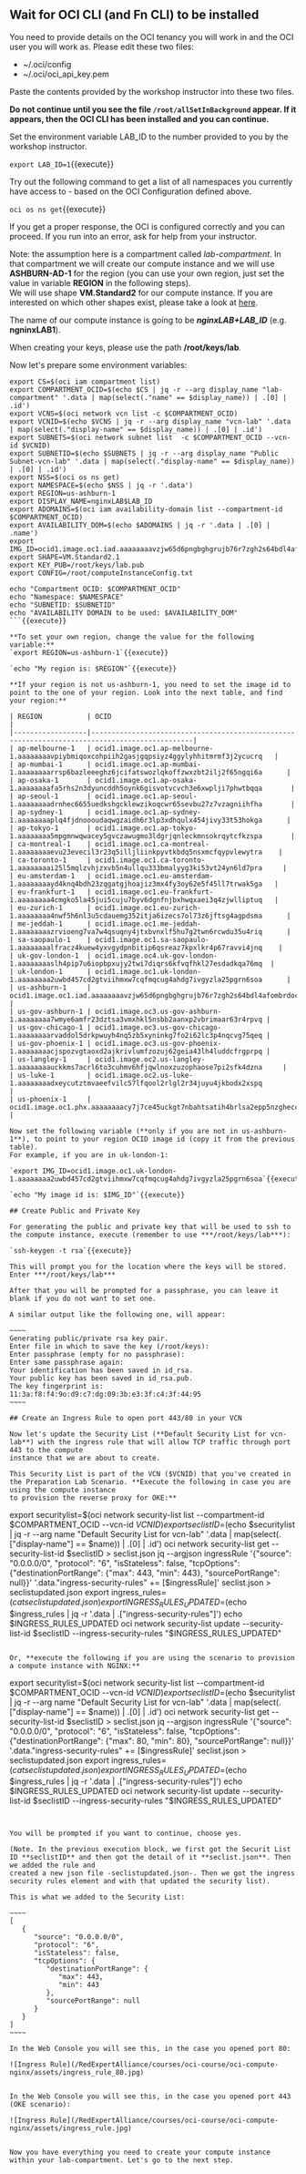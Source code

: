 ## Wait for OCI CLI (and Fn CLI) to be installed

You need to provide details on the OCI tenancy you will work in and the OCI user you will work as. Please edit these two files:

* ~/.oci/config
* ~/.oci/oci_api_key.pem

Paste the contents provided by the workshop instructor into these two files.

**Do not continue until you see the file `/root/allSetInBackground` appear. If it appears, then the OCI CLI has been installed and you can continue.**

Set the environment variable LAB_ID to the number provided to you by the workshop instructor.

`export LAB_ID=1`{{execute}}

Try out the following command to get a list of all namespaces you currently have access to - based on the OCI Configuration defined above.

`oci os ns get`{{execute}} 

If you get a proper response, the OCI is configured correctly and you can proceed. If you run into an error, ask for help from your instructor.

Note: the assumption here is a compartment called *lab-compartment*. In that compartment we will create our
compute instance and we will use **ASHBURN-AD-1** for the region (you can use your own region, just set the value in variable **REGION** in the following steps).  
We will use shape **VM.Standard2** for our compute instance. 
If you are interested on which other shapes exist, please 
take a look at [here](https://docs.cloud.oracle.com/en-us/iaas/Content/Compute/References/computeshapes.htm "VM Shapes").

The name of our compute instance is going to be ***nginxLAB+LAB_ID*** (e.g. **ngninxLAB1**).

When creating your keys, please use the path **/root/keys/lab**.

Now let's prepare some environment variables:

```
export CS=$(oci iam compartment list)
export COMPARTMENT_OCID=$(echo $CS | jq -r --arg display_name "lab-compartment" '.data | map(select(."name" == $display_name)) | .[0] | .id')
export VCNS=$(oci network vcn list -c $COMPARTMENT_OCID)
export VCNID=$(echo $VCNS | jq -r --arg display_name "vcn-lab" '.data | map(select(."display-name" == $display_name)) | .[0] | .id')
export SUBNETS=$(oci network subnet list  -c $COMPARTMENT_OCID --vcn-id $VCNID)
export SUBNETID=$(echo $SUBNETS | jq -r --arg display_name "Public Subnet-vcn-lab" '.data | map(select(."display-name" == $display_name)) | .[0] | .id')
export NSS=$(oci os ns get)
export NAMESPACE=$(echo $NSS | jq -r '.data')
export REGION=us-ashburn-1
export DISPLAY_NAME=nginxLAB$LAB_ID
export ADOMAINS=$(oci iam availability-domain list --compartment-id $COMPARTMENT_OCID)
export AVAILABILITY_DOM=$(echo $ADOMAINS | jq -r '.data | .[0] | .name')
export IMG_ID=ocid1.image.oc1.iad.aaaaaaaavzjw65d6pngbghgrujb76r7zgh2s64bdl4afombrdocn4wdfrwdq
export SHAPE=VM.Standard2.1
export KEY_PUB=/root/keys/lab.pub
export CONFIG=/root/computeInstanceConfig.txt

echo "Compartment OCID: $COMPARTMENT_OCID"
echo "Namespace: $NAMESPACE"
echo "SUBNETID: $SUBNETID"
echo "AVAILABILITY DOMAIN to be used: $AVAILABILITY_DOM"
```{{execute}}

**To set your own region, change the value for the following variable:**
`export REGION=us-ashburn-1`{{execute}}

`echo "My region is: $REGION"`{{execute}}

**If your region is not us-ashburn-1, you need to set the image id to point to the one of your region. Look into the next table, and find your region:**

| REGION           | OCID                                                                                          |
|------------------|-----------------------------------------------------------------------------------------------|
| ap-melbourne-1   | ocid1.image.oc1.ap-melbourne-1.aaaaaaaavpiybmiqoxcohpiih2gasjgqpsiyz4ggylyhhitmrmf3j2ycucrq   |
| ap-mumbai-1      | ocid1.image.oc1.ap-mumbai-1.aaaaaaaarrsp6bazleeeghz6jcifatswozlqkoffzwxzbt2ilj2f65ngqi6a      |
| ap-osaka-1       | ocid1.image.oc1.ap-osaka-1.aaaaaaaafa5rhs2n3dyuncddh5oynk6gisvotvcvch3e6xwplji7phwtbqqa       |
| ap-seoul-1       | ocid1.image.oc1.ap-seoul-1.aaaaaaaadrnhec6655uedkshgcklewzikoqcwr65sevbu27z7vzagniihfha       |
| ap-sydney-1      | ocid1.image.oc1.ap-sydney-1.aaaaaaaaplq4fjdnoooudaqwgzaidh6r3lp3xdhqulx454jivy33t53hokga      |
| ap-tokyo-1       | ocid1.image.oc1.ap-tokyo-1.aaaaaaaa5mpgmnwqwacey5gvczawugmo3ldgrjqnleckmnsokrqytcfkzspa       |
| ca-montreal-1    | ocid1.image.oc1.ca-montreal-1.aaaaaaaaevu23evecil3r23q5illjliinkpyvtkbdq5nsxmcfqypvlewytra    |
| ca-toronto-1     | ocid1.image.oc1.ca-toronto-1.aaaaaaaai25l5mqlzvhjzxvb5n4ullqu333bmalyyg3ki53vt24yn6ld7pra     |
| eu-amsterdam-1   | ocid1.image.oc1.eu-amsterdam-1.aaaaaaaayd4knq4bdh23zqgatgjhoajiz3mx4fy3oy62e5f45ll7trwak5ga   |
| eu-frankfurt-1   | ocid1.image.oc1.eu-frankfurt-1.aaaaaaaa4cmgko5la45jui5cuju7byv6dgnfnjbxhwqxaei3q4zjwlliptuq   |
| eu-zurich-1      | ocid1.image.oc1.eu-zurich-1.aaaaaaaa4nwf5h6nl3u5cdauemg352itja6izecs7ol73z6jftsg4agpdsma      |
| me-jeddah-1      | ocid1.image.oc1.me-jeddah-1.aaaaaaaazrvioeng7va7w4qsuqny4jtxbvnxlf5hu7g2twn6rcwdu35u4riq      |
| sa-saopaulo-1    | ocid1.image.oc1.sa-saopaulo-1.aaaaaaaalfracz4kuew4yxvgydpnbitip6qsreaz7kpxlkr4p67ravvi4jnq    |
| uk-gov-london-1  | ocid1.image.oc4.uk-gov-london-1.aaaaaaaaslh4pip7u6iopbpxujy2twi7diqrs6kfvqfhkl27esdadkqa76mq  |
| uk-london-1      | ocid1.image.oc1.uk-london-1.aaaaaaaa2uwbd457cd2gtviihmxw7cqfmqcug4ahdg7ivgyzla25pgrn6soa      |
| us-ashburn-1     | ocid1.image.oc1.iad.aaaaaaaavzjw65d6pngbghgrujb76r7zgh2s64bdl4afombrdocn4wdfrwdq              |
| us-gov-ashburn-1 | ocid1.image.oc3.us-gov-ashburn-1.aaaaaaaa7wmye6amfr23dztsa3vmxhkl5nsbb2aanxp2vbrimaar63r4rpvq |
| us-gov-chicago-1 | ocid1.image.oc3.us-gov-chicago-1.aaaaaaaarvaddol5drkpwuyh4nq5zb5xyninkg7fo2i62lc3p4nqcvg75qeq |
| us-gov-phoenix-1 | ocid1.image.oc3.us-gov-phoenix-1.aaaaaaaacjspozvgtaoxd2ajkrivlumfzozuj62geia43lh4luddcfrgprpq |
| us-langley-1     | ocid1.image.oc2.us-langley-1.aaaaaaaauckkms7acrl6to3cuhmv6hfjqwlnoxzuzophaose7pi2sfk4dzna     |
| us-luke-1        | ocid1.image.oc2.us-luke-1.aaaaaaaadxeycutztmvaeefvilc57lfqool2rlgl2r34juyu4jkbodx2xspq        |
| us-phoenix-1     | ocid1.image.oc1.phx.aaaaaaaacy7j7ce45uckgt7nbahtsatih4brlsa2epp5nzgheccamdsea2yq              |

Now set the following variable (**only if you are not in us-ashburn-1**), to point to your region OCID image id (copy it from the previous table). 
For example, if you are in uk-london-1:

`export IMG_ID=ocid1.image.oc1.uk-london-1.aaaaaaaa2uwbd457cd2gtviihmxw7cqfmqcug4ahdg7ivgyzla25pgrn6soa`{{execute}}

`echo "My image id is: $IMG_ID"`{{execute}}

## Create Public and Private Key

For generating the public and private key that will be used to ssh to the compute instance, execute (remember to use ***/root/keys/lab***):

`ssh-keygen -t rsa`{{execute}}

This will prompt you for the location where the keys will be stored. Enter ***/root/keys/lab***

After that you will be prompted for a passphrase, you can leave it blank if you do not want to set one.

A similar output like the following one, will appear:

~~~~
Generating public/private rsa key pair.
Enter file in which to save the key (/root/keys):
Enter passphrase (empty for no passphrase):
Enter same passphrase again:
Your identification has been saved in id_rsa.
Your public key has been saved in id_rsa.pub.
The key fingerprint is:
11:3a:f8:f4:9o:d9:c7:dg:09:3b:e3:3f:c4:3f:44:95
~~~~

## Create an Ingress Rule to open port 443/80 in your VCN

Now let's update the Security List (**Default Security List for vcn-lab**) with the ingress rule that will allow TCP traffic through port 443 to the compute 
instance that we are about to create.

This Security List is part of the VCN ($VCNID) that you've created in the Preparation Lab Scenario. **Execute the following in case you are using the compute instance
to provision the reverse proxy for OKE:**

```
export securitylist=$(oci network security-list list --compartment-id $COMPARTMENT_OCID --vcn-id $VCNID)
export seclistID=$(echo $securitylist | jq -r --arg name "Default Security List for vcn-lab" '.data | map(select(.["display-name"] == $name)) | .[0] | .id')
oci network security-list get --security-list-id $seclistID > seclist.json
jq --argjson ingressRule '{"source": "0.0.0.0/0", "protocol": "6", "isStateless": false, "tcpOptions": {"destinationPortRange": {"max": 443, "min": 443}, "sourcePortRange": null}}' '.data."ingress-security-rules" += [$ingressRule]' seclist.json > seclistupdated.json
export ingress_rules=$(cat seclistupdated.json)
export INGRESS_RULES_UPDATED=$(echo $ingress_rules | jq -r '.data | .["ingress-security-rules"]')
echo $INGRESS_RULES_UPDATED
oci network security-list update --security-list-id $seclistID --ingress-security-rules "$INGRESS_RULES_UPDATED"
```{{execute}}

Or, **execute the following if you are using the scenario to provision a compute instance with NGINX:**

```
export securitylist=$(oci network security-list list --compartment-id $COMPARTMENT_OCID --vcn-id $VCNID)
export seclistID=$(echo $securitylist | jq -r --arg name "Default Security List for vcn-lab" '.data | map(select(.["display-name"] == $name)) | .[0] | .id')
oci network security-list get --security-list-id $seclistID > seclist.json
jq --argjson ingressRule '{"source": "0.0.0.0/0", "protocol": "6", "isStateless": false, "tcpOptions": {"destinationPortRange": {"max": 80, "min": 80}, "sourcePortRange": null}}' '.data."ingress-security-rules" += [$ingressRule]' seclist.json > seclistupdated.json
export ingress_rules=$(cat seclistupdated.json)
export INGRESS_RULES_UPDATED=$(echo $ingress_rules | jq -r '.data | .["ingress-security-rules"]')
echo $INGRESS_RULES_UPDATED
oci network security-list update --security-list-id $seclistID --ingress-security-rules "$INGRESS_RULES_UPDATED"
```{{execute}}


You will be prompted if you want to continue, choose yes.

(Note. In the previous execution block, we first got the Securit List ID **seclistID** and then got the detail of it **seclist.json**. Then we added the rule and
created a new json file -seclistupdated.json-. Then we got the ingress security rules element and with that updated the security list).

This is what we added to the Security List:

~~~~
[
   {
      "source": "0.0.0.0/0",
      "protocol": "6",
      "isStateless": false,
      "tcpOptions": {
         "destinationPortRange": {
            "max": 443,
            "min": 443
         },
         "sourcePortRange": null
      }
   }
]
~~~~

In the Web Console you will see this, in the case you opened port 80:

![Ingress Rule](/RedExpertAlliance/courses/oci-course/oci-compute-nginx/assets/ingress_rule_80.jpg)


In the Web Console you will see this, in the case you opened port 443 (OKE scenario):

![Ingress Rule](/RedExpertAlliance/courses/oci-course/oci-compute-nginx/assets/ingress_rule.jpg)


Now you have everything you need to create your compute instance within your lab-compartment. Let's go to the next step.